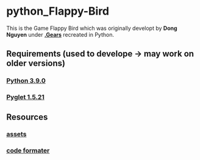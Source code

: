 # python_Flappy-Bird

This is the Game Flappy Bird which was originally developt by **Dong Nguyen** under **[.Gears](http://dotgears.com/)** recreated in Python.


## Requirements (used to develope -> may work on older versions)
### [Python 3.9.0](https://www.python.org/downloads/release/python-390/)
### [Pyglet 1.5.21](https://pyglet.readthedocs.io/en/latest/index.html#)

## Resources
### [assets](https://github.com/samuelcust/flappy-bird-assets)
### [code formater](https://github.com/psf/black)
